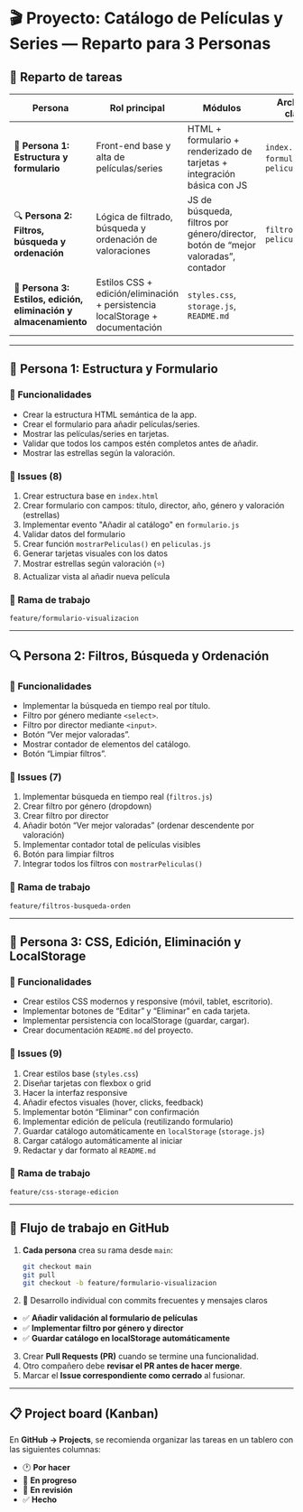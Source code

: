 # 🎬 Proyecto: Catálogo de Películas y Series — Reparto para 3 Personas

## 👥 Reparto de tareas

| Persona | Rol principal | Módulos | Archivos clave |
|----------|----------------|----------|----------------|
| 🧩 **Persona 1: Estructura y formulario** | Front-end base y alta de películas/series | HTML + formulario + renderizado de tarjetas + integración básica con JS | `index.html`, `formulario.js`, `peliculas.js` |
| 🔍 **Persona 2: Filtros, búsqueda y ordenación** | Lógica de filtrado, búsqueda y ordenación de valoraciones | JS de búsqueda, filtros por género/director, botón de “mejor valoradas”, contador | `filtros.js`, `peliculas.js` |
| 💾 **Persona 3: Estilos, edición, eliminación y almacenamiento** | Estilos CSS + edición/eliminación + persistencia localStorage + documentación | `styles.css`, `storage.js`, `README.md` |

---

## 🧩 Persona 1: Estructura y Formulario

### 🔧 Funcionalidades
- Crear la estructura HTML semántica de la app.
- Crear el formulario para añadir películas/series.
- Mostrar las películas/series en tarjetas.
- Validar que todos los campos estén completos antes de añadir.
- Mostrar las estrellas según la valoración.

### 🧾 Issues (8)
1. Crear estructura base en `index.html`
2. Crear formulario con campos: título, director, año, género y valoración (estrellas)
3. Implementar evento "Añadir al catálogo" en `formulario.js`
4. Validar datos del formulario
5. Crear función `mostrarPeliculas()` en `peliculas.js`
6. Generar tarjetas visuales con los datos
7. Mostrar estrellas según valoración (⭐)
8. Actualizar vista al añadir nueva película

### 🌿 Rama de trabajo
`feature/formulario-visualizacion`

---

## 🔍 Persona 2: Filtros, Búsqueda y Ordenación

### 🔧 Funcionalidades
- Implementar la búsqueda en tiempo real por título.
- Filtro por género mediante `<select>`.
- Filtro por director mediante `<input>`.
- Botón “Ver mejor valoradas”.
- Mostrar contador de elementos del catálogo.
- Botón “Limpiar filtros”.

### 🧾 Issues (7)
1. Implementar búsqueda en tiempo real (`filtros.js`)
2. Crear filtro por género (dropdown)
3. Crear filtro por director
4. Añadir botón “Ver mejor valoradas” (ordenar descendente por valoración)
5. Implementar contador total de películas visibles
6. Botón para limpiar filtros
7. Integrar todos los filtros con `mostrarPeliculas()`

### 🌿 Rama de trabajo
`feature/filtros-busqueda-orden`

---

## 💾 Persona 3: CSS, Edición, Eliminación y LocalStorage

### 🔧 Funcionalidades
- Crear estilos CSS modernos y responsive (móvil, tablet, escritorio).
- Implementar botones de “Editar” y “Eliminar” en cada tarjeta.
- Implementar persistencia con localStorage (guardar, cargar).
- Crear documentación `README.md` del proyecto.

### 🧾 Issues (9)
1. Crear estilos base (`styles.css`)
2. Diseñar tarjetas con flexbox o grid
3. Hacer la interfaz responsive
4. Añadir efectos visuales (hover, clicks, feedback)
5. Implementar botón “Eliminar” con confirmación
6. Implementar edición de película (reutilizando formulario)
7. Guardar catálogo automáticamente en `localStorage` (`storage.js`)
8. Cargar catálogo automáticamente al iniciar
9. Redactar y dar formato al `README.md`

### 🌿 Rama de trabajo
`feature/css-storage-edicion`

---

## 🔁 Flujo de trabajo en GitHub

1. **Cada persona** crea su rama desde `main`:
   ```bash
   git checkout main
   git pull
   git checkout -b feature/formulario-visualizacion

2. 🧠 Desarrollo individual con commits frecuentes y mensajes claros

- ✅ **Añadir validación al formulario de películas**  
- ✅ **Implementar filtro por género y director**  
- ✅ **Guardar catálogo en localStorage automáticamente**

3. Crear **Pull Requests (PR)** cuando se termine una funcionalidad.  
4. Otro compañero debe **revisar el PR antes de hacer merge**.  
5. Marcar el **Issue correspondiente como cerrado** al fusionar.

---

## 📋 Project board (Kanban)

En **GitHub → Projects**, se recomienda organizar las tareas en un tablero con las siguientes columnas:

- 🕐 **Por hacer**  
- 🚧 **En progreso**  
- 👀 **En revisión**  
- ✅ **Hecho**

   

   
